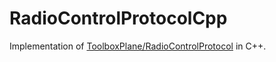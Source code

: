# RadioControlProtocolCpp
Implementation of [ToolboxPlane/RadioControlProtocol](https://github.com/ToolboxPlane/RadioControlProtocol) in C++.
